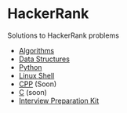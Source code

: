 # HackerRank
Solutions to HackerRank problems

* [Algorithms](#algorithms)
* [Data Structures](#data-structures)
* [Python](#python)
* [Linux Shell](#linux-shell)
* [CPP](#cpp) (Soon)
* [C](#c) (soon)
* [Interview Preparation Kit](#interview-preparation-kit)
